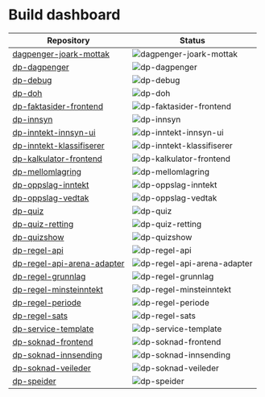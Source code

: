 # Build dashboard

| Repository | Status |
| --- | --- |
| [dagpenger-joark-mottak](https://github.com/navikt/dagpenger-joark-mottak/actions) | ![dagpenger-joark-mottak](https://github.com/navikt/dagpenger-joark-mottak/actions/workflows/deploy.yml/badge.svg) |
| [dp-dagpenger](https://github.com/navikt/dp-dagpenger/actions) | ![dp-dagpenger](https://github.com/navikt/dp-dagpenger/actions/workflows/deploy.yml/badge.svg) |
| [dp-debug](https://github.com/navikt/dp-debug/actions) | ![dp-debug](https://github.com/navikt/dp-debug/actions/workflows/deploy.yml/badge.svg) |
| [dp-doh](https://github.com/navikt/dp-doh/actions) | ![dp-doh](https://github.com/navikt/dp-doh/actions/workflows/deploy.yml/badge.svg) |
| [dp-faktasider-frontend](https://github.com/navikt/dp-faktasider-frontend/actions) | ![dp-faktasider-frontend](https://github.com/navikt/dp-faktasider-frontend/actions/workflows/deploy.yml/badge.svg) |
| [dp-innsyn](https://github.com/navikt/dp-innsyn/actions) | ![dp-innsyn](https://github.com/navikt/dp-innsyn/actions/workflows/deploy.yml/badge.svg) |
| [dp-inntekt-innsyn-ui](https://github.com/navikt/dp-inntekt-innsyn-ui/actions) | ![dp-inntekt-innsyn-ui](https://github.com/navikt/dp-inntekt-innsyn-ui/actions/workflows/deploy.yml/badge.svg) |
| [dp-inntekt-klassifiserer](https://github.com/navikt/dp-inntekt-klassifiserer/actions) | ![dp-inntekt-klassifiserer](https://github.com/navikt/dp-inntekt-klassifiserer/actions/workflows/deploy.yml/badge.svg) |
| [dp-kalkulator-frontend](https://github.com/navikt/dp-kalkulator-frontend/actions) | ![dp-kalkulator-frontend](https://github.com/navikt/dp-kalkulator-frontend/actions/workflows/deploy.yml/badge.svg) |
| [dp-mellomlagring](https://github.com/navikt/dp-mellomlagring/actions) | ![dp-mellomlagring](https://github.com/navikt/dp-mellomlagring/actions/workflows/deploy.yml/badge.svg) |
| [dp-oppslag-inntekt](https://github.com/navikt/dp-oppslag-inntekt/actions) | ![dp-oppslag-inntekt](https://github.com/navikt/dp-oppslag-inntekt/actions/workflows/deploy.yml/badge.svg) |
| [dp-oppslag-vedtak](https://github.com/navikt/dp-oppslag-vedtak/actions) | ![dp-oppslag-vedtak](https://github.com/navikt/dp-oppslag-vedtak/actions/workflows/deploy.yml/badge.svg) |
| [dp-quiz](https://github.com/navikt/dp-quiz/actions) | ![dp-quiz](https://github.com/navikt/dp-quiz/actions/workflows/deploy.yml/badge.svg) |
| [dp-quiz-retting](https://github.com/navikt/dp-quiz-retting/actions) | ![dp-quiz-retting](https://github.com/navikt/dp-quiz-retting/actions/workflows/deploy.yml/badge.svg) |
| [dp-quizshow](https://github.com/navikt/dp-quizshow/actions) | ![dp-quizshow](https://github.com/navikt/dp-quizshow/actions/workflows/deploy.yml/badge.svg) |
| [dp-regel-api](https://github.com/navikt/dp-regel-api/actions) | ![dp-regel-api](https://github.com/navikt/dp-regel-api/actions/workflows/deploy.yml/badge.svg) |
| [dp-regel-api-arena-adapter](https://github.com/navikt/dp-regel-api-arena-adapter/actions) | ![dp-regel-api-arena-adapter](https://github.com/navikt/dp-regel-api-arena-adapter/actions/workflows/deploy.yml/badge.svg) |
| [dp-regel-grunnlag](https://github.com/navikt/dp-regel-grunnlag/actions) | ![dp-regel-grunnlag](https://github.com/navikt/dp-regel-grunnlag/actions/workflows/deploy.yml/badge.svg) |
| [dp-regel-minsteinntekt](https://github.com/navikt/dp-regel-minsteinntekt/actions) | ![dp-regel-minsteinntekt](https://github.com/navikt/dp-regel-minsteinntekt/actions/workflows/deploy.yml/badge.svg) |
| [dp-regel-periode](https://github.com/navikt/dp-regel-periode/actions) | ![dp-regel-periode](https://github.com/navikt/dp-regel-periode/actions/workflows/deploy.yml/badge.svg) |
| [dp-regel-sats](https://github.com/navikt/dp-regel-sats/actions) | ![dp-regel-sats](https://github.com/navikt/dp-regel-sats/actions/workflows/deploy.yml/badge.svg) |
| [dp-service-template](https://github.com/navikt/dp-service-template/actions) | ![dp-service-template](https://github.com/navikt/dp-service-template/actions/workflows/deploy.yml/badge.svg) |
| [dp-soknad-frontend](https://github.com/navikt/dp-soknad-frontend/actions) | ![dp-soknad-frontend](https://github.com/navikt/dp-soknad-frontend/actions/workflows/deploy.yml/badge.svg) |
| [dp-soknad-innsending](https://github.com/navikt/dp-soknad-innsending/actions) | ![dp-soknad-innsending](https://github.com/navikt/dp-soknad-innsending/actions/workflows/deploy.yml/badge.svg) |
| [dp-soknad-veileder](https://github.com/navikt/dp-soknad-veileder/actions) | ![dp-soknad-veileder](https://github.com/navikt/dp-soknad-veileder/actions/workflows/deploy.yml/badge.svg) |
| [dp-speider](https://github.com/navikt/dp-speider/actions) | ![dp-speider](https://github.com/navikt/dp-speider/actions/workflows/deploy.yml/badge.svg) |

